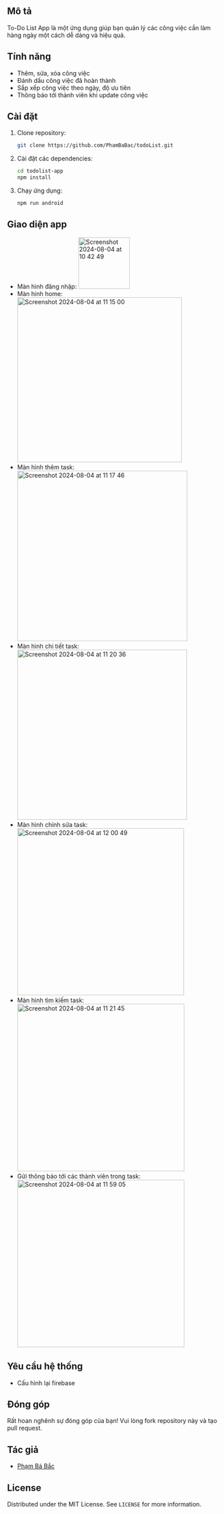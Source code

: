 ## Mô tả
To-Do List App là một ứng dụng giúp bạn quản lý các công việc cần làm hàng ngày một cách dễ dàng và hiệu quả.

## Tính năng
- Thêm, sửa, xóa công việc
- Đánh dấu công việc đã hoàn thành
- Sắp xếp công việc theo ngày, độ ưu tiên
- Thông báo tới thành viên khi update công việc

## Cài đặt
1. Clone repository:
    ```bash
    git clone https://github.com/PhamBaBac/todoList.git
    ```
2. Cài đặt các dependencies:
    ```bash
    cd todolist-app
    npm install
    ```
3. Chạy ứng dụng:
    ```bash
    npm run android
    ```

## Giao diện app
- Màn hình đăng nhập: <img width="120" alt="Screenshot 2024-08-04 at 10 42 49" src="https://github.com/user-attachments/assets/79dda271-ef51-4b4b-a08d-e31158931482">
- Màn hinh home: <img width="385" alt="Screenshot 2024-08-04 at 11 15 00" src="https://github.com/user-attachments/assets/1278d4c9-7907-4ecc-b00a-c6768b44fa97">
- Màn hình thêm task: <img width="398" alt="Screenshot 2024-08-04 at 11 17 46" src="https://github.com/user-attachments/assets/e6fe9be9-e622-46c0-8c9d-af0f94e83563">
- Màn hình chi tiết task: <img width="397" alt="Screenshot 2024-08-04 at 11 20 36" src="https://github.com/user-attachments/assets/ee2b954d-72eb-428d-a971-cae811ff2b2f">
- Màn hình chỉnh sửa task: <img width="390" alt="Screenshot 2024-08-04 at 12 00 49" src="https://github.com/user-attachments/assets/cfe576b3-b7f1-48d7-b90e-aed5fdd3a8ea">
- Màn hình tìm kiếm task: <img width="391" alt="Screenshot 2024-08-04 at 11 21 45" src="https://github.com/user-attachments/assets/58b13c04-5110-4d3e-a4bd-5808469acf56">
- Gửi thông báo tới các thành viên trong task: <img width="391" alt="Screenshot 2024-08-04 at 11 59 05" src="https://github.com/user-attachments/assets/c17e8539-1854-4d98-b22e-69e7544aa09c">

  
## Yêu cầu hệ thống
- Cấu hình lại firebase

## Đóng góp
Rất hoan nghênh sự đóng góp của bạn! Vui lòng fork repository này và tạo pull request.

## Tác giả
- [Phạm Bá Bắc](https://github.com/PhamBaBac)

## License
Distributed under the MIT License. See `LICENSE` for more information.
